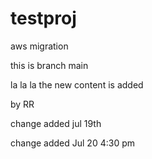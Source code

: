 # testproj

aws migration

this is branch main

la la la the new content is added

by RR


change added jul 19th

change added Jul 20 4:30 pm
